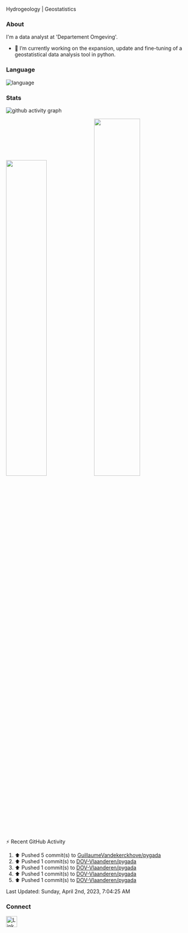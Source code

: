 Hydrogeology | Geostatistics

### About

I'm a data analyst at 'Departement Omgeving'.
- 🔭 I’m currently working on the expansion, update and fine-tuning of a geostatistical data analysis tool in python.

### Language
![language](https://github-readme-stats.vercel.app/api/top-langs?username=GuillaumeVandekerckhove&show_icons=true&theme=dark&hide_border=true) 

### Stats

![github activity graph](https://github-readme-activity-graph.cyclic.app/graph?username=GuillaumeVandekerckhove&line=2C60D2&theme=high-contrast)

<div><img style="height: auto; width: 47%;" class="img" src="https://github-readme-stats.vercel.app/api?username=GuillaumeVandekerckhove&show_icons=true&theme=github_dark"/>
<img style="height: auto; width: 50%;" class="img" src="https://github-readme-streak-stats.herokuapp.com/?user=GuillaumeVandekerckhove&theme=github-dark-blue"/>
</div>


<!-- https://github.com/jamesgeorge007/github-activity-readme -->
⚡ Recent GitHub Activity</summary>


<!--RECENT_ACTIVITY:start-->
1. ⬆️ Pushed 5 commit(s) to [GuillaumeVandekerckhove/pygada](https://github.com/GuillaumeVandekerckhove/pygada)<br>
2. ⬆️ Pushed 1 commit(s) to [DOV-Vlaanderen/pygada](https://github.com/DOV-Vlaanderen/pygada)<br>
3. ⬆️ Pushed 1 commit(s) to [DOV-Vlaanderen/pygada](https://github.com/DOV-Vlaanderen/pygada)<br>
4. ⬆️ Pushed 1 commit(s) to [DOV-Vlaanderen/pygada](https://github.com/DOV-Vlaanderen/pygada)<br>
5. ⬆️ Pushed 1 commit(s) to [DOV-Vlaanderen/pygada](https://github.com/DOV-Vlaanderen/pygada)<br>
<!--RECENT_ACTIVITY:end-->

<!--RECENT_ACTIVITY:last_update-->
Last Updated: Sunday, April 2nd, 2023, 7:04:25 AM
<!--RECENT_ACTIVITY:last_update_end-->


### Connect
<td >
    <a href="https://www.linkedin.com/in/guillaume-vandekerckhove"/><img src="https://user-images.githubusercontent.com/79251807/201449314-7f30a723-3b7e-45f2-b99b-093f8d9ce971.png" width="30" alt="LinkedIn logo"/></a>
</td>
    
